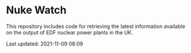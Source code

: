# Nuke Watch

This repository includes code for retrieving the latest information available on the output of EDF nuclear power plants in the UK.

Last updated: 2021-11-09 08:09